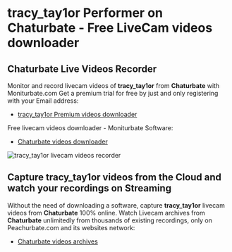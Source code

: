 # tracy_tay1or Performer on Chaturbate - Free LiveCam videos downloader

## Chaturbate Live Videos Recorder

Monitor and record livecam videos of **tracy_tay1or** from **Chaturbate** with Moniturbate.com
Get a premium trial for free by just and only registering with your Email address:
* [tracy_tay1or Premium videos downloader](https://moniturbate.com/request-demo-licence-key.html)

Free livecam videos downloader - Moniturbate Software:
* [Chaturbate videos downloader](https://moniturbate.com/moniturbate-download-software.html)

![tracy_tay1or livecam videos recorder](https://peachurnet.com/templates/moniturbate-software.png)


## Capture tracy_tay1or videos from the Cloud and watch your recordings on Streaming

Without the need of downloading a software, capture **tracy_tay1or** livecam videos from **Chaturbate** 100% online.
Watch Livecam archives from **Chaturbate** unlimitedly from thousands of existing recordings, only on Peachurbate.com and its websites network:
* [Chaturbate videos archives](https://peachurnet.com/)